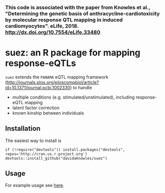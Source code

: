 
### This code is associated with the paper from Knowles et al., "Determining the genetic basis of anthracycline-cardiotoxicity by molecular response QTL mapping in induced cardiomyocytes". eLife, 2018. http://dx.doi.org/10.7554/eLife.33480

# suez: an R package for mapping response-eQTLs

`suez` extends the `PANAMA` eQTL mapping framework (http://journals.plos.org/ploscompbiol/article?id=10.1371/journal.pcbi.1002330) to handle
- multiple conditions (e.g. stimulated/unstimulated), including response-eQTL mapping
- latent factor correction
- known kinship between individuals

## Installation 

The easiest way to install is
```
if (!require("devtools")) install.packages("devtools", repos='http://cran.us.r-project.org')
devtools::install_github("davidaknowles/suez")
```

## Usage 

For example usage see [here](https://github.com/davidaknowles/dox/blob/523fb973e06daad34ce621df6a7644df27be02e2/code/panama_test.R). 
